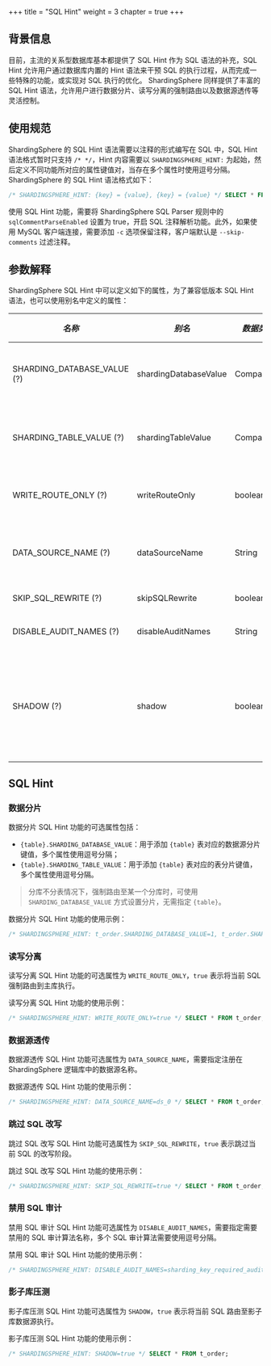 +++
title = "SQL Hint"
weight = 3
chapter = true
+++

## 背景信息

目前，主流的关系型数据库基本都提供了 SQL Hint 作为 SQL 语法的补充，SQL Hint 允许用户通过数据库内置的 Hint 语法来干预 SQL 的执行过程，从而完成一些特殊的功能，或实现对 SQL 执行的优化。
ShardingSphere 同样提供了丰富的 SQL Hint 语法，允许用户进行数据分片、读写分离的强制路由以及数据源透传等灵活控制。

## 使用规范

ShardingSphere 的 SQL Hint 语法需要以注释的形式编写在 SQL 中，SQL Hint 语法格式暂时只支持 `/* */`，Hint 内容需要以 `SHARDINGSPHERE_HINT:` 为起始，然后定义不同功能所对应的属性键值对，当存在多个属性时使用逗号分隔。
ShardingSphere 的 SQL Hint 语法格式如下：

```sql
/* SHARDINGSPHERE_HINT: {key} = {value}, {key} = {value} */ SELECT * FROM t_order;
```

使用 SQL Hint 功能，需要将 ShardingSphere SQL Parser 规则中的 `sqlCommentParseEnabled` 设置为 true，开启 SQL 注释解析功能。此外，如果使用 MySQL 客户端连接，需要添加 `-c` 选项保留注释，客户端默认是 `--skip-comments` 过滤注释。

## 参数解释

ShardingSphere SQL Hint 中可以定义如下的属性，为了兼容低版本 SQL Hint 语法，也可以使用别名中定义的属性： 

| *名称*                        | *别名*                  | *数据类型*     | *说明*                                  | *默认值* |
|-----------------------------|-----------------------|------------|---------------------------------------|-------|
| SHARDING_DATABASE_VALUE (?) | shardingDatabaseValue | Comparable | 数据分片分库值，和 Hint 分片策略配合使用               | -     |
| SHARDING_TABLE_VALUE (?)    | shardingTableValue    | Comparable | 数据分片分表值，和 Hint 分片策略配合使用               | -     |
| WRITE_ROUTE_ONLY (?)        | writeRouteOnly        | boolean    | 读写分离强制路由到主库执行                         | false |
| DATA_SOURCE_NAME (?)        | dataSourceName        | String     | 数据源透传，将 SQL 直接路由到指定数据源                | -     |
| SKIP_SQL_REWRITE (?)        | skipSQLRewrite        | boolean    | 跳过 SQL 改写阶段                           | false |
| DISABLE_AUDIT_NAMES (?)     | disableAuditNames     | String     | 禁用指定 SQL 审计算法                         | -     |
| SHADOW (?)                  | shadow                | boolean    | 影子库强制路由到影子库数据源执行，和影子库 SQL_HINT 算法配合使用 | false |


## SQL Hint

### 数据分片

数据分片 SQL Hint 功能的可选属性包括：

- `{table}.SHARDING_DATABASE_VALUE`：用于添加 `{table}` 表对应的数据源分片键值，多个属性使用逗号分隔；
- `{table}.SHARDING_TABLE_VALUE`：用于添加 `{table}` 表对应的表分片键值，多个属性使用逗号分隔。

> 分库不分表情况下，强制路由至某一个分库时，可使用 `SHARDING_DATABASE_VALUE` 方式设置分片，无需指定 `{table}`。

数据分片 SQL Hint 功能的使用示例：

```sql
/* SHARDINGSPHERE_HINT: t_order.SHARDING_DATABASE_VALUE=1, t_order.SHARDING_TABLE_VALUE=1 */ SELECT * FROM t_order;
```

### 读写分离

读写分离 SQL Hint 功能的可选属性为 `WRITE_ROUTE_ONLY`，`true` 表示将当前 SQL 强制路由到主库执行。

读写分离 SQL Hint 功能的使用示例：

```sql
/* SHARDINGSPHERE_HINT: WRITE_ROUTE_ONLY=true */ SELECT * FROM t_order;
```

### 数据源透传

数据源透传 SQL Hint 功能可选属性为 `DATA_SOURCE_NAME`，需要指定注册在 ShardingSphere 逻辑库中的数据源名称。

数据源透传 SQL Hint 功能的使用示例：

```sql
/* SHARDINGSPHERE_HINT: DATA_SOURCE_NAME=ds_0 */ SELECT * FROM t_order;
```

### 跳过 SQL 改写

跳过 SQL 改写 SQL Hint 功能可选属性为 `SKIP_SQL_REWRITE`，`true` 表示跳过当前 SQL 的改写阶段。

跳过 SQL 改写 SQL Hint 功能的使用示例：

```sql
/* SHARDINGSPHERE_HINT: SKIP_SQL_REWRITE=true */ SELECT * FROM t_order;
```

### 禁用 SQL 审计

禁用 SQL 审计 SQL Hint 功能可选属性为 `DISABLE_AUDIT_NAMES`，需要指定需要禁用的 SQL 审计算法名称，多个 SQL 审计算法需要使用逗号分隔。

禁用 SQL 审计 SQL Hint 功能的使用示例：

```sql
/* SHARDINGSPHERE_HINT: DISABLE_AUDIT_NAMES=sharding_key_required_auditor */ SELECT * FROM t_order;
```

### 影子库压测

影子库压测 SQL Hint 功能可选属性为 `SHADOW`，`true` 表示将当前 SQL 路由至影子库数据源执行。

影子库压测 SQL Hint 功能的使用示例：

```sql
/* SHARDINGSPHERE_HINT: SHADOW=true */ SELECT * FROM t_order;
```
